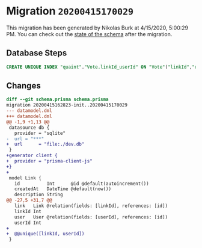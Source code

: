 # Migration `20200415170029`

This migration has been generated by Nikolas Burk at 4/15/2020, 5:00:29 PM.
You can check out the [state of the schema](./schema.prisma) after the migration.

## Database Steps

```sql
CREATE UNIQUE INDEX "quaint"."Vote.linkId_userId" ON "Vote"("linkId","userId")
```

## Changes

```diff
diff --git schema.prisma schema.prisma
migration 20200415162823-init..20200415170029
--- datamodel.dml
+++ datamodel.dml
@@ -1,9 +1,13 @@
 datasource db {
   provider = "sqlite" 
-  url = "***"
+  url      = "file:./dev.db"
 }
+generator client {
+  provider = "prisma-client-js"
+}
+
 model Link {
   id          Int      @id @default(autoincrement())
   createdAt   DateTime @default(now())
   description String
@@ -27,5 +31,7 @@
   link   Link @relation(fields: [linkId], references: [id])
   linkId Int
   user   User @relation(fields: [userId], references: [id])
   userId Int
+
+  @@unique([linkId, userId])
 }
```


